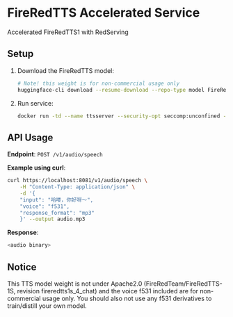 # FireRedTTS Accelerated Service

Accelerated FireRedTTS1 with RedServing

## Setup

1. Download the FireRedTTS model:
   ```bash
   # Note! this weight is for non-commercial usage only
   huggingface-cli download --resume-download --repo-type model FireRedTeam/FireRedTTS-1S --revision fireredtts1s_4_chat --local-dir ./tts_4_chat
   ```

2. Run service:
   ```bash
   docker run -td --name ttsserver --security-opt seccomp:unconfined -v "$(pwd)/tts_4_chat/pretrained_models:/workspace/models/redtts" -p 8081:8081 fireredchat/fireredtts1-server:latest bash /workspace/run.sh --llm --svc_config_path /workspace/svc.yaml --port 8081 --http_uri=/v1/audio/speech
   ```

## API Usage

**Endpoint**: `POST /v1/audio/speech`

**Example using curl**:
```bash
curl https://localhost:8081/v1/audio/speech \
    -H "Content-Type: application/json" \
    -d '{
    "input": "哈喽，你好呀～",
    "voice": "f531",
    "response_format": "mp3"
    }' --output audio.mp3
```

**Response**:
```bash
<audio binary>
```

## Notice
This TTS model weight is not under Apache2.0 (FireRedTeam/FireRedTTS-1S, revision fireredtts1s_4_chat) and the voice f531 included are for non-commercial usage only. You should also not use any f531 derivatives to train/distill your own model. 
